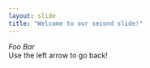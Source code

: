 ```yaml
---
layout: slide
title: "Welcome to our second slide!"
---
```

<i>Foo Bar</i><br>
Use the left arrow to go back!
